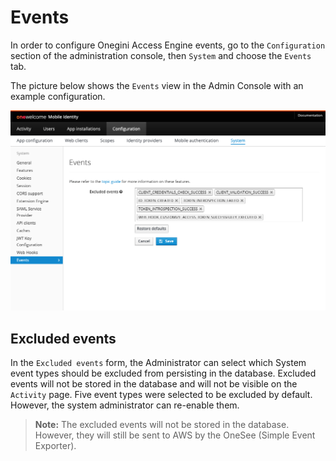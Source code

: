 # Events

In order to configure Onegini Access Engine events, go to the `Configuration` section of the administration console, then `System` and choose
the `Events` tab.

The picture below shows the `Events` view in the Admin Console with an example configuration.

![Events Configuration](img/events-config-form.png)

## Excluded events

In the `Excluded events` form, the Administrator can select which System event types should be excluded from persisting in the database.
Excluded events will not be stored in the database and will not be visible on the `Activity` page.
Five event types were selected to be excluded by default. However, the system administrator can re-enable them.

> **Note:**  The excluded events will not be stored in the database. However, they will still be sent to AWS by the OneSee (Simple Event Exporter).

